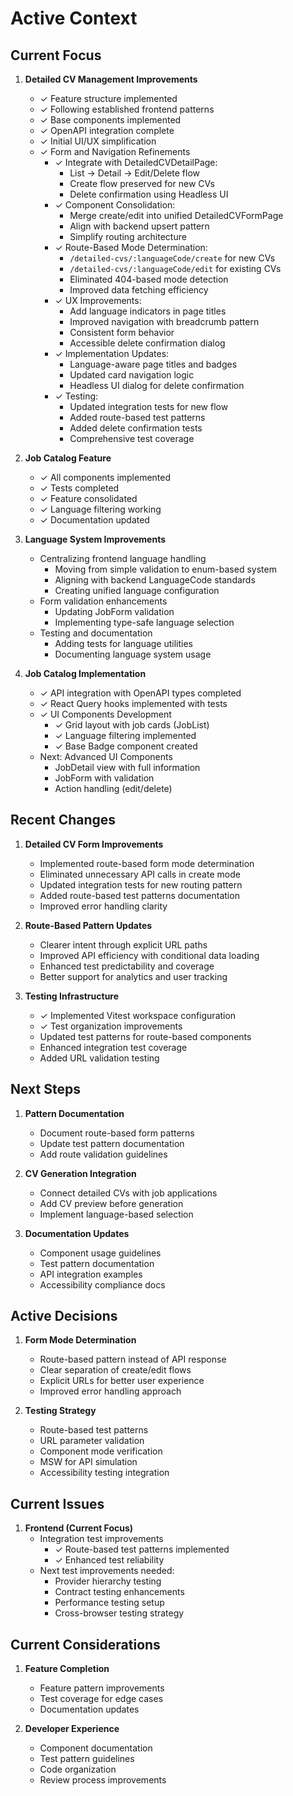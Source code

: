 # Active Context

## Current Focus

1. **Detailed CV Management Improvements**
   - ✓ Feature structure implemented
   - ✓ Following established frontend patterns
   - ✓ Base components implemented
   - ✓ OpenAPI integration complete
   - ✓ Initial UI/UX simplification
   - ✓ Form and Navigation Refinements
     - ✓ Integrate with DetailedCVDetailPage:
       - List → Detail → Edit/Delete flow
       - Create flow preserved for new CVs
       - Delete confirmation using Headless UI
     - ✓ Component Consolidation:
       - Merge create/edit into unified DetailedCVFormPage
       - Align with backend upsert pattern
       - Simplify routing architecture
     - ✓ Route-Based Mode Determination:
       - `/detailed-cvs/:languageCode/create` for new CVs
       - `/detailed-cvs/:languageCode/edit` for existing CVs
       - Eliminated 404-based mode detection
       - Improved data fetching efficiency
     - ✓ UX Improvements:
       - Add language indicators in page titles
       - Improved navigation with breadcrumb pattern
       - Consistent form behavior
       - Accessible delete confirmation dialog
     - ✓ Implementation Updates:
       - Language-aware page titles and badges
       - Updated card navigation logic
       - Headless UI dialog for delete confirmation
     - ✓ Testing:
       - Updated integration tests for new flow
       - Added route-based test patterns
       - Added delete confirmation tests
       - Comprehensive test coverage

2. **Job Catalog Feature**
   - ✓ All components implemented
   - ✓ Tests completed
   - ✓ Feature consolidated
   - ✓ Language filtering working
   - ✓ Documentation updated

3. **Language System Improvements**
   - Centralizing frontend language handling
     - Moving from simple validation to enum-based system
     - Aligning with backend LanguageCode standards
     - Creating unified language configuration
   - Form validation enhancements
     - Updating JobForm validation
     - Implementing type-safe language selection
   - Testing and documentation
     - Adding tests for language utilities
     - Documenting language system usage

2. **Job Catalog Implementation**
   - ✓ API integration with OpenAPI types completed
   - ✓ React Query hooks implemented with tests
   - ✓ UI Components Development
     - ✓ Grid layout with job cards (JobList)
     - ✓ Language filtering implemented
     - ✓ Base Badge component created
   - Next: Advanced UI Components
     - JobDetail view with full information
     - JobForm with validation
     - Action handling (edit/delete)

## Recent Changes

1. **Detailed CV Form Improvements**
   - Implemented route-based form mode determination
   - Eliminated unnecessary API calls in create mode
   - Updated integration tests for new routing pattern
   - Added route-based test patterns documentation
   - Improved error handling clarity

2. **Route-Based Pattern Updates**
   - Clearer intent through explicit URL paths
   - Improved API efficiency with conditional data loading
   - Enhanced test predictability and coverage
   - Better support for analytics and user tracking

3. **Testing Infrastructure**
   - ✓ Implemented Vitest workspace configuration
   - ✓ Test organization improvements
   - Updated test patterns for route-based components
   - Enhanced integration test coverage
   - Added URL validation testing

## Next Steps

1. **Pattern Documentation**
   - Document route-based form patterns
   - Update test pattern documentation
   - Add route validation guidelines

2. **CV Generation Integration**
   - Connect detailed CVs with job applications
   - Add CV preview before generation
   - Implement language-based selection

3. **Documentation Updates**
   - Component usage guidelines
   - Test pattern documentation
   - API integration examples
   - Accessibility compliance docs

## Active Decisions

1. **Form Mode Determination**
   - Route-based pattern instead of API response
   - Clear separation of create/edit flows
   - Explicit URLs for better user experience
   - Improved error handling approach

2. **Testing Strategy**
   - Route-based test patterns
   - URL parameter validation
   - Component mode verification
   - MSW for API simulation
   - Accessibility testing integration

## Current Issues

1. **Frontend (Current Focus)**
   - Integration test improvements
     - ✓ Route-based test patterns implemented
     - ✓ Enhanced test reliability
   - Next test improvements needed:
     - Provider hierarchy testing
     - Contract testing enhancements
     - Performance testing setup
     - Cross-browser testing strategy

## Current Considerations

1. **Feature Completion**
   - Feature pattern improvements
   - Test coverage for edge cases
   - Documentation updates

2. **Developer Experience**
   - Component documentation
   - Test pattern guidelines
   - Code organization
   - Review process improvements
